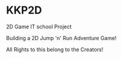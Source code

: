 # KKP2D
2D Game  IT school Project

Building a 2D Jump 'n' Run Adventure Game!

All Rights to this belong to the Creators!
